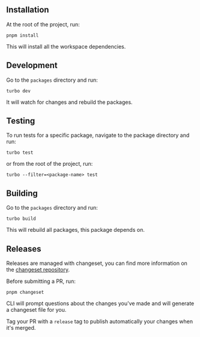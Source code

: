 ## Installation

At the root of the project, run:
```shell
pnpm install
```
This will install all the workspace dependencies.

## Development

Go to the `packages` directory and run:
```shell
turbo dev
```
It will watch for changes and rebuild the packages.

## Testing

To run tests for a specific package, navigate to the package directory and run:
```shell
turbo test
```

or from the root of the project, run:
```shell
turbo --filter=<package-name> test
```

## Building

Go to the `packages` directory and run:
```shell
turbo build
```
This will rebuild all packages, this package depends on.

## Releases

Releases are managed with changeset, you can find more information on the [changeset repository](https://github.com/changesets/changesets).

Before submitting a PR, run:
```
pnpm changeset
```

CLI will prompt questions about the changes you've made and will generate a changeset file for you.

Tag your PR with a `release` tag to publish automatically your changes when it's merged.
